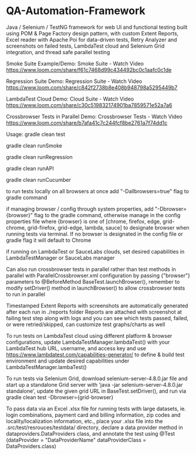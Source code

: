 # QA-Automation-Framework
Java / Selenium / TestNG framework for web UI and functional testing built using POM & Page Factory design pattern, with custom Extent Reports, Excel reader with Apache Poi for data-driven tests, Retry Analyzer and screenshots on failed tests, LambdaTest cloud and Selenium Grid integration, and thread safe parallel testing

Smoke Suite Example/Demo: Smoke Suite - Watch Video
https://www.loom.com/share/f61c7468d99c434492bc0c1aafc0c1de

Regression Suite Demo: Regression Suite - Watch Video
https://www.loom.com/share/c842f2738b8e408b948798a5295449b7

LambdaTest Cloud Demo: Cloud Suite - Watch Video
https://www.loom.com/share/c30c519832174901ba7859571e52a7a6

Crossbrowser Tests in Parallel Demo: Crossbrowser Tests - Watch Video
https://www.loom.com/share/b7afa41c7c244fcf8be2761a7f74dd1c


Usage:
gradle clean test

gradle clean runSmoke

gradle clean runRegression

gradle clean runAPI

gradle clean runCucumber

to run tests locally on all browsers at once add "-Dallbrowsers=true" flag to gradle command

if managing browser / config through system properties, add "-Dbrowser={browser}" flag to the gradle command, otherwise manage in the config properties file
where {browser} is one of [chrome, firefox, edge, grid-chrome, grid-firefox, grid-edge, lambda, sauce] to designate browser when running tests via terminal. If no browser is designated in the config file or gradle flag it will default to Chrome

if running on LambdaTest or SauceLabs clouds, set desired capabilities in LambdaTestManager or SauceLabs manager

Can also run crossbrowser tests in parallel rather than test methods in parallel with ParallelCrossbrowser.xml configuration by passing {"browser"} parameters to @BeforeMethod BaseTest.launchBrowser(), remember to modify setDriver() method in launchBrowser() to allow crossbrowser tests to run in parallel

Timestamped Extent Reports with screenshots are automatically generated after each run in ./reports folder
Reports are attached with screenshot at failing test step along with logs and you can see which tests passed, failed, or were retried/skipped, can customize test graphs/charts as well

To run tests on LambdaTest cloud using different platform & browser configurations, update LambdaTestManager.lambdaTest() with your LambdaTest hub URL, username, and access key and use https://www.lambdatest.com/capabilities-generator/ to define & build test environment and update desired capabilities under LambdaTestManager.lambaTest()

To run tests via Selenium Grid, download selenium-server-4.8.0.jar file and start up a standalone Grid server with 'java -jar selenium-server-4.8.0.jar standalone', update the given grid URL in BaseTest.setDriver(), and run via gradle clean test -Dbrowser={grid-browser}

To pass data via an Excel .xlsx file for running tests with large datasets, ie. login combinations, payment card and billing information, zip codes and locality/localization information, etc., place your .xlsx file into the .src/test/resrouces/testdata/ directory, declare a data provider method in dataproviders.DataProviders class, and annotate the test using @Test (dataProvider = "DataProviderName" dataProviderClass = DataProviders.class)


